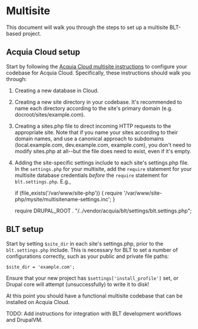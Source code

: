 # Multisite

This document will walk you through the steps to set up a multisite BLT-based project.

## Acquia Cloud setup

Start by following the [Acquia Cloud multisite instructions](https://docs.acquia.com/acquia-cloud/multisite) to configure your codebase for Acquia Cloud. Specifically, these instructions should walk you through:

1. Creating a new database in Cloud.
2. Creating a new site directory in your codebase. It's recommended to name each directory according to the site's primary domain (e.g. docroot/sites/example.com).
3. Creating a sites.php file to direct incoming HTTP requests to the appropriate site. Note that if you name your sites according to their domain names, and use a canonical approach to subdomains (local.example.com, dev.example.com, example.com), you don't need to modify sites.php at all--but the file does need to exist, even if it's empty.
4. Adding the site-specific settings include to each site's settings.php file. In the `settings.php` for your multisite, add the `require` statement for your multisite database credentials *before* the `require` statement for `blt.settings.php`. E.g.,

    if (file_exists('/var/www/site-php')) {
      require '/var/www/site-php/mysite/multisitename-settings.inc';
    }
    
    require DRUPAL_ROOT . "/../vendor/acquia/blt/settings/blt.settings.php";

## BLT setup

Start by setting `$site_dir` in each site's settings.php, prior to the `blt.settings.php` include. This is necessary for BLT to set a number of configurations correctly, such as your public and private file paths:

    $site_dir = 'example.com';

Ensure that your new project has `$settings['install_profile']` set, or Drupal core will attempt (unsuccessfully) to write it to disk!

At this point you should have a functional multisite codebase that can be installed on Acquia Cloud.

TODO: Add instructions for integration with BLT development workflows and DrupalVM.
